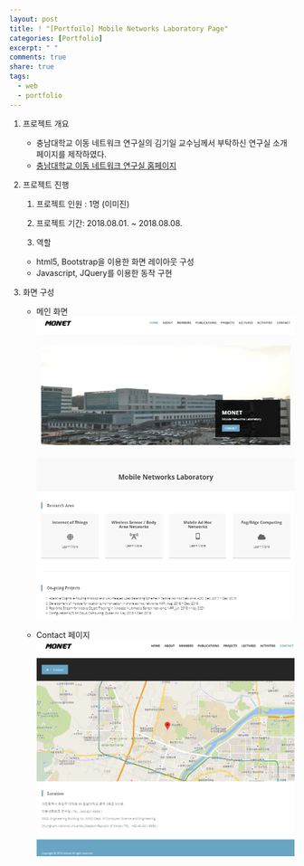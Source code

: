```yaml
---
layout: post
title: ! "[Portfoilo] Mobile Networks Laboratory Page"
categories: [Portfolio]
excerpt: " "
comments: true
share: true
tags:
  - web
  - portfolio
---
```


1. 프로젝트 개요
   - 충남대학교 이동 네트워크 연구실의 김기일 교수님께서 부탁하신 연구실 소개 페이지를 제작하였다.
   - [충남대학교 이동 네트워크 연구실 홈페이지](http://monet.cnu.ac.kr/)   

2. 프로젝트 진행

   1) 프로젝트 인원 : 1명 (이미진)

   2) 프로젝트 기간: 2018.08.01. ~ 2018.08.08. 

   3) 역할
    - html5, Bootstrap을 이용한 화면 레이아웃 구성
    - Javascript, JQuery를 이용한 동작 구현
3. 화면 구성
   - 메인 화면
     ![](/assets/posts/portfolio/monet/monet_main.png)

   - Contact 페이지
     ![](/assets/posts/portfolio/monet/monet_contact.png)

